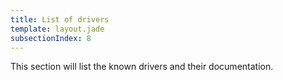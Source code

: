 ```yaml
---
title: List of drivers
template: layout.jade
subsectionIndex: 8
---
```


This section will list the known drivers and their documentation.